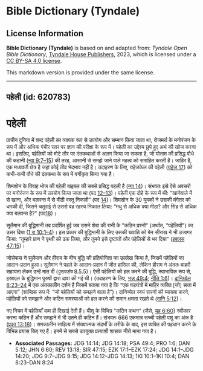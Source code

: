 # Bible Dictionary (Tyndale)

## License Information

**Bible Dictionary (Tyndale)** is based on and adapted from: _Tyndale Open Bible Dictionary_, [Tyndale House Publishers](https://tyndaleopenresources.com/), 2023, which is licensed under a [CC BY-SA 4.0 license](https://creativecommons.org/licenses/by-sa/4.0/legalcode.en).

This markdown version is provided under the same license.



--------------------------------

## पहेली (id: 620783)

पहेली
=====

प्राचीन दुनिया में शब्द पहेली का व्यापक रूप से उपयोग और सम्मान किया जाता था, रोजमर्रा के मनोरंजन के रूप में और अधिक गंभीर स्तर पर ज्ञान की परीक्षा के रूप में। पहेली का उद्देश्य छुपे हुए अर्थ की खोज करना था। इसलिए, पहेलियों को मोटे तौर पर दंतकथाओं से अलग किया जा सकता है, जो योताम की प्रसिद्ध पौधे की कहानी ([न्या 9:7–15](https://ref.ly/Judg9:7-Judg9:15)) की तरह, आसानी से समझे जाने वाले महत्व को समाहित करती है। जाहिर है, एक मध्यवर्ती क्षेत्र है जहां कोई तीव्र भेदभाव नहीं है। उदाहरण के लिए, यहेजकेल की पहेली ([यहेज 17](https://ref.ly/Ezek17:1-Ezek17:24)) को कभी\-कभी पौधे की दंतकथा के रूप में वर्गीकृत किया गया है।

शिमशोन के विवाह भोज की पहेली बाइबल की सबसे प्रसिद्ध पहली है ([न्या 14](https://ref.ly/Judg14:1-Judg14:20))। संभवतः इसे ऐसे अवसरों पर मनोरंजन के रूप में उपयोग किया जाता था (पद [12–13](https://ref.ly/Judg14:12-Judg14:13))। पहेली एक दोहे के रूप में थी: “खानेवाले में से खाना, और बलवन्त में से मीठी वस्तु निकली” (पद [14](https://ref.ly/Judg14:14))। शिमशोन के 30 युवकों ने उसकी मंगेतर को धमकी दी, जिसने चतुराई से उससे वह रहस्य निकाल लिया: “मधु से अधिक क्या मीठा? और सिंह से अधिक क्या बलवन्त है?” (पद[18](https://ref.ly/Judg14:18))।

सुलैमान की बुद्धिमानी तब प्रदर्शित हुई जब उसने शेबा की रानी के "कठिन प्रश्नों" (अर्थात, "पहेलियों") का उत्तर दिया ([1 रा 10:1–4](https://ref.ly/1Kgs10:1-1Kgs10:4))। इस प्रकार की बुद्धिमानी के लिए उसकी ख्याति को बेन सीराख ने भी उजागर किया: “तुम्हारे प्राण ने पृथ्वी को ढक लिया, और तुमने इसे दृष्टांतों और पहेलियों से भर दिया” ([इक्लस 47:15](https://ref.ly/Sir47:15))।

जोसेफस ने सुलैमान और हीराम के बीच बुद्धि की प्रतियोगिता का उल्लेख किया है, जिसमें पहेलियों का आदान\-प्रदान हुआ। सुलैमान ने पहले के आदान\-प्रदान में जीत हासिल की, लेकिन हीराम ने अंततः बाहरी सहायता लेकर उन्हें मात दी (*पुरावशेष* 8\.5\.5\)। ऐसी पहेलियों को हल करने की बुद्धि, स्वाभाविक रूप से, इस्राएल के बुद्धिमान पुरुषों द्वारा दावा की गई थी। (उदाहरण के लिए, [भज 49:4](https://ref.ly/Ps49:4); [नीति 1:6](https://ref.ly/Prov1:6))। [दानिय्येल 8:23–24](https://ref.ly/Dan8:23-Dan8:24) में एक अंतकालीन दर्शन है जिसमें बताया गया है कि “एक षड्यंत्रों में माहिर व्यक्ति \[जो] सत्ता में आएगा” (शाब्दिक रूप में: “जो पहेलियों को समझने वाला है”)। दानिय्येल स्वयं सपनों की व्याख्या करने, पहेलियों को समझाने और कठिन समस्याओं को हल करने की समान क्षमता रखते थे ([दानि 5:12](https://ref.ly/Dan5:12))।

नए नियम में पहेलियाँ कम ही दिखाई देती हैं। यीशु के विभिन्न "कठिन कथन" (जैसे, [यूह 6:60](https://ref.ly/John6:60)) स्वीकार करना कठिन हैं और समझने में भी उतने ही कठिन हैं। संभवतः 666 एकमात्र सच्ची पहेली पशु का अंक है ([प्रका 13:18](https://ref.ly/Rev13:18))। समकालीन साहित्य में संख्यात्मक संदर्भों के तरीके के बाद, इस व्यक्ति की पहचान करने के विभिन्न प्रयास किए गए हैं। इनमें से सबसे उपयुक्त प्रत्याशी शासक नीरो माना गया है। 

* **Associated Passages:** JDG 14:14; JDG 14:18; PSA 49:4; PRO 1:6; DAN 5:12; JHN 6:60; REV 13:18; SIR 47:15; EZK 17:1–EZK 17:24; JDG 14:1–JDG 14:20; JDG 9:7–JDG 9:15; JDG 14:12–JDG 14:13; 1KI 10:1–1KI 10:4; DAN 8:23–DAN 8:24

